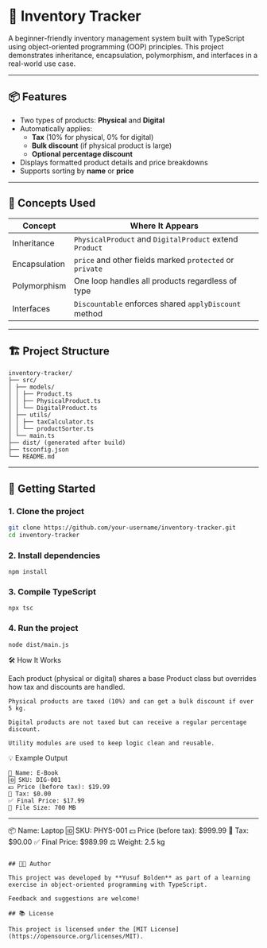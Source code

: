 # 🧾 Inventory Tracker

A beginner-friendly inventory management system built with TypeScript using object-oriented programming (OOP) principles. This project demonstrates inheritance, encapsulation, polymorphism, and interfaces in a real-world use case.

---

## 📦 Features

- Two types of products: **Physical** and **Digital**
- Automatically applies:
  - **Tax** (10% for physical, 0% for digital)
  - **Bulk discount** (if physical product is large)
  - **Optional percentage discount**
- Displays formatted product details and price breakdowns
- Supports sorting by **name** or **price**

---

## 🧠 Concepts Used

| Concept       | Where It Appears                                         |
| ------------- | -------------------------------------------------------- |
| Inheritance   | `PhysicalProduct` and `DigitalProduct` extend `Product`  |
| Encapsulation | `price` and other fields marked `protected` or `private` |
| Polymorphism  | One loop handles all products regardless of type         |
| Interfaces    | `Discountable` enforces shared `applyDiscount` method    |

---

## 🏗️ Project Structure

```
inventory-tracker/
├── src/
│ ├── models/
│ │ ├── Product.ts
│ │ ├── PhysicalProduct.ts
│ │ └── DigitalProduct.ts
│ ├── utils/
│ │ ├── taxCalculator.ts
│ │ └── productSorter.ts
│ └── main.ts
├── dist/ (generated after build)
├── tsconfig.json
└── README.md
```

---

## 🚀 Getting Started

### 1. Clone the project

```bash
git clone https://github.com/your-username/inventory-tracker.git
cd inventory-tracker
```

### 2. Install dependencies

`npm install`

### 3. Compile TypeScript

`npx tsc`

### 4. Run the project

`node dist/main.js`

🛠️ How It Works

Each product (physical or digital) shares a base Product class but overrides how tax and discounts are handled.

    Physical products are taxed (10%) and can get a bulk discount if over 5 kg.

    Digital products are not taxed but can receive a regular percentage discount.

    Utility modules are used to keep logic clean and reusable.

💡 Example Output

```
📄 Name: E-Book
🆔 SKU: DIG-001
💵 Price (before tax): $19.99
🧾 Tax: $0.00
✅ Final Price: $17.99
💾 File Size: 700 MB
```

---

📦 Name: Laptop
🆔 SKU: PHYS-001
💵 Price (before tax): $999.99
🧾 Tax: $90.00
✅ Final Price: $989.99
⚖️ Weight: 2.5 kg

```

## 🧑‍💻 Author

This project was developed by **Yusuf Bolden** as part of a learning exercise in object-oriented programming with TypeScript.

Feedback and suggestions are welcome!

## 📚 License

This project is licensed under the [MIT License](https://opensource.org/licenses/MIT).
```
